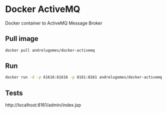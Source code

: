 # Docker ActiveMQ

Docker container to ActiveMQ Message Broker

## Pull image
```bash
docker pull andrelugomes/docker-activemq
```

## Run
```bash
docker run -d -p 61616:61616 -p 8161:8161 andrelugomes/docker-activemq
```

## Tests
http://localhost:8161/admin/index.jsp
